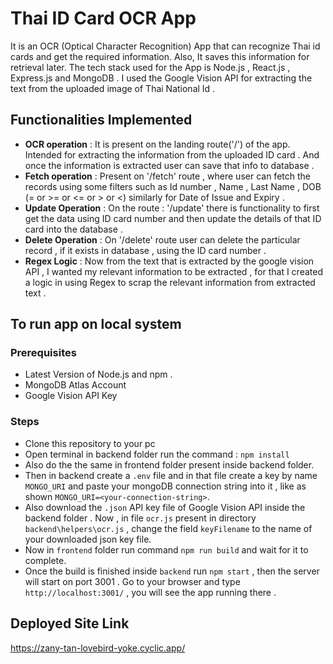 # Thai ID Card OCR App
It is an OCR (Optical Character Recognition) App that can recognize Thai id cards and get the required information. Also, It saves this information for retrieval later. The tech stack used for the App is Node.js , React.js , Express.js and MongoDB . I used the Google Vision API for extracting the text from the uploaded image of Thai National Id .
## Functionalities Implemented 

 - **OCR operation** : It is present on the landing route('/') of the app. Intended for extracting the information from the uploaded ID card . And once the information is extracted user can save that info to database .
 - **Fetch operation** : Present on '/fetch' route , where user can fetch the records using some filters such as Id number , Name , Last Name , DOB (= or >= or <= or > or <) similarly for Date of Issue and Expiry .
 - **Update Operation** : On the route : '/update' there is functionality to first get the data using ID card number and then update the details of that ID card into the database .
 - **Delete Operation** : On '/delete' route user can delete the particular record , if it exists in database , using the ID card number .
 - **Regex Logic** : Now from the text that is extracted by the google vision API , I wanted my relevant information to be extracted , for that I created a logic in using Regex to scrap the relevant information from extracted text .

## To run app on local system
### Prerequisites

 - Latest Version of Node.js and npm .
 - MongoDB Atlas Account
 - Google Vision API Key
 ### Steps
 
 - Clone this repository to your pc
 - Open terminal in backend folder run the command : 
 `npm install`
 - Also do the the same in frontend folder present inside backend folder.
 - Then in backend create a `.env` file and in that file create a key by name `MONGO_URI` and paste your mongoDB connection string into it , like as shown `MONGO_URI=<your-connection-string>`.
 - Also download the `.json` API key file of Google Vision API inside the backend folder . Now , in file `ocr.js` present in directory `backend\helpers\ocr.js` , change the field `keyFilename` to the name of your downloaded json key file.
 - Now in `frontend` folder run command `npm run build` and wait for it to complete.
 - Once the build is finished inside `backend` run `npm start` , then the server will start on port 3001 . Go to your browser and type `http://localhost:3001/` , you will see the app running there .
 ## Deployed Site Link
 https://zany-tan-lovebird-yoke.cyclic.app/
